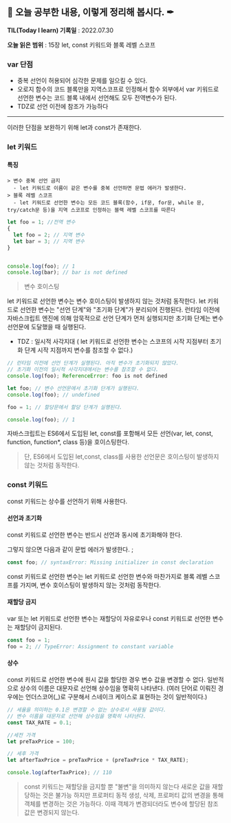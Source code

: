 ## 📕 오늘 공부한 내용, 이렇게 정리해 봅시다. ✒

**TIL(Today I learn) 기록일** : 2022.07.30

**오늘 읽은 범위** : 15장 let, const 키워드와 블록 레벨 스코프

### var 단점

- 중복 선언이 허용되어 심각한 문제를 일으킬 수 있다.
- 오로지 함수의 코드 블록만을 지역스코프로 인정해서 함수 외부에서 var 키워드로 선언한 변수는 코드 블록 내에서 선언해도 모두 전역변수가 된다.
- TDZ로 선언 이전에 참조가 가능하다
---

이러한 단점을 보완하기 위해 let과 const가 존재한다.


### let 키워드 
#### 특징
    > 변수 중복 선언 금지
      - let 키워드로 이름이 같은 변수를 중복 선언하면 문법 에러가 발생한다.
    > 블록 레벨 스코프
      - let 키워드로 선언한 변수는 모든 코드 블록(함수, if문, for문, while 문, try/catch문 등)을 지역 스코프로 인정하는 블랙 레벨 스코프를 따른다
```js
let foo = 1; //전역 변수
{ 
  let foo = 2; // 지역 변수
  let bar = 3; // 지역 변수
}


console.log(foo); // 1
console.log(bar); // bar is not defined

```
> 변수 호이스팅

let 키워드로 선언한 변수는 변수 호이스팅이 발생하지 않는 것처럼 동작한다.
let 키워드로 선언한 변수는 "선언 단계"와 "초기화 단계"가 분리되어 진행된다.
런타임 이전에 자바스크립트 엔진에 의해 암묵적으로 선언 단계가 먼저 실행되지만 초기화 단계는 변수 선언문에 도달했을 때 실행된다.

- TDZ : 일시적 사각지대  ( let 키워드로 선언한 변수는 스코프의 시작 지점부터 초기화 단계 시작 지점까지 변수를 참조할 수 없다.)
```js
// 런타임 이전에 선언 단계가 실행된다. 아직 변수가 초기화되지 않았다.
// 초기화 이전의 일시적 사각지대에서는 변수를 참조할 수 없다.
console.log(foo); ReferenceError: foo is not defined

let foo; // 변수 선언문에서 초기화 단계가 실행된다.
console.log(foo); // undefined

foo = 1; // 할당문에서 할당 단계가 실행된다.

console.log(foo); // 1
```
자바스크립트는 ES6에서 도입된 let, const를 포함해서 모든 선언(var, let, const, function, function*, class 등)을 호이스팅한다.
> 단, ES6에서 도입된 let,const, class를 사용한 선언문은 호이스팅이 발생하지 않는 것처럼 동작한다. 


### const 키워드

const 키워드는 상수를 선언하기 위해 사용한다. 

#### 선언과 초기화
const 키워드로 선언한 변수는 반드시 선언과 동시에 초기화해야 한다.

그렇지 않으면 다음과 같이 문법 에러가 발생한다.
;
```js
const foo; // syntaxError: Missing initializer in const declaration 
```

const 키워드로 선언한 변수는 let 키워드로 선언한 변수와 마찬가지로 블록 레벨 스코프를 가지며, 변수 호이스팅이 발생하지 않는 것처럼 동작한다. 

#### 재할당 금지

var 또는 let 키워드로 선언한 변수는 재할당이 자유로우나 const 키워드로 선언한 변수는 재할당이 금지된다.

```js
const foo = 1;
foo = 2; // TypeError: Assignment to constant variable
```

#### 상수

const 키워드로 선언한 변수에 원시 값을 할당한 경우 변수 값을 변경할 수 없다.
일반적으로 상수의 이름은 대문자로 선언해 상수임을 명확히 나타낸다. (여러 단어로 이뤄진 경우에는 언더스코어(_)로 구분해서 스네이크 케이스로 표현하는 것이 일반적이다.)

```js
// 세율을 의미하는 0.1은 변경할 수 없는 상수로서 사용될 값이다.
// 변수 이름을 대문자로 선언해 상수임을 명확히 나타낸다.
const TAX_RATE = 0.1;

//세전 가격 
let preTaxPrice = 100;

// 세후 가격
let afterTaxPrice = preTaxPrice + (preTaxPrice * TAX_RATE);

console.log(afterTaxPrice); // 110

```


> const 키워드는 재할당을 금지할 뿐 "불변"을 의미하지 않는다
새로운 값을 재할당하는 것은 불가능 하지만 프로퍼티 동적 생성, 삭제, 프로퍼티 값의 변경을 통해 객체를 변경하는 것은 가능하다.
이때 객체가 변경되더라도 변수에 할당된 참조 값은 변경되지 않는다.


